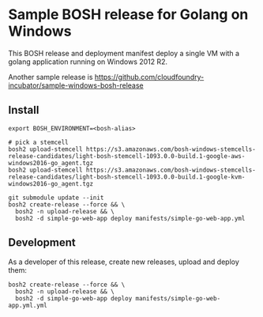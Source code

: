 # Sample BOSH release for Golang on Windows

This BOSH release and deployment manifest deploy a single VM with a golang application running on Windows 2012 R2.

Another sample release is https://github.com/cloudfoundry-incubator/sample-windows-bosh-release

## Install

```
export BOSH_ENVIRONMENT=<bosh-alias>

# pick a stemcell
bosh2 upload-stemcell https://s3.amazonaws.com/bosh-windows-stemcells-release-candidates/light-bosh-stemcell-1093.0.0-build.1-google-aws-windows2016-go_agent.tgz
bosh2 upload-stemcell https://s3.amazonaws.com/bosh-windows-stemcells-release-candidates/light-bosh-stemcell-1093.0.0-build.1-google-kvm-windows2016-go_agent.tgz

git submodule update --init
bosh2 create-release --force && \
  bosh2 -n upload-release && \
  bosh2 -d simple-go-web-app deploy manifests/simple-go-web-app.yml
```


## Development

As a developer of this release, create new releases, upload and deploy them:

```
bosh2 create-release --force && \
  bosh2 -n upload-release && \
  bosh2 -d simple-go-web-app deploy manifests/simple-go-web-app.yml.yml
```
